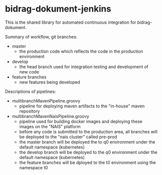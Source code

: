 # bidrag-dokument-jenkins

This is the shared library for automated continuous integration for bidrag-dokument.

Summary of workflow, git branches:
- master
  - the production code which reflects the code in the production environment
- develop
  - the head branch used for integration testing and development of new code
- feature branches
  - new features being developed

Descriptions of pipelines:
- multibranchMavenPipeline.groovy
  - pipeline for deploying maven artifacts to the "in-house" maven repository
- multibranchMavenNaisPipeline.groovy
  - pipeline used for building docker images and deploying these images on the "NAIS"
   platform
  - before any code is submitted to the production area, all branches will be deployed
   to the "nais cluster" called pre-prod
  - the master branch will be deployed the to q0 environment under the default namespace
   (kubernetes)
  - the develop branch will be deployed to the q0 environment under the default namespace
   (kubernetes)
  - the feature branches will be dployed to the t0 environment using the namespace t0
